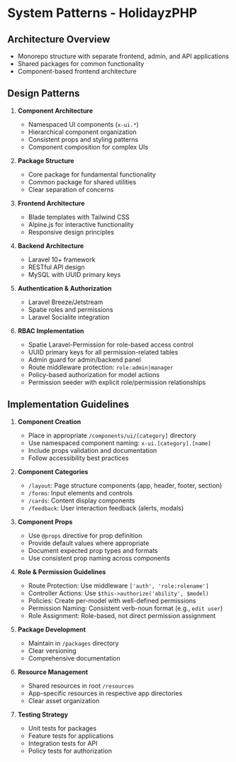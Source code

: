 # System Patterns - HolidayzPHP

## Architecture Overview
- Monorepo structure with separate frontend, admin, and API applications
- Shared packages for common functionality
- Component-based frontend architecture

## Design Patterns
1. **Component Architecture**
   - Namespaced UI components (`x-ui.*`)
   - Hierarchical component organization
   - Consistent props and styling patterns
   - Component composition for complex UIs

2. **Package Structure**
   - Core package for fundamental functionality
   - Common package for shared utilities
   - Clear separation of concerns

3. **Frontend Architecture**
   - Blade templates with Tailwind CSS
   - Alpine.js for interactive functionality
   - Responsive design principles

4. **Backend Architecture**
   - Laravel 10+ framework
   - RESTful API design
   - MySQL with UUID primary keys

5. **Authentication & Authorization**
   - Laravel Breeze/Jetstream
   - Spatie roles and permissions
   - Laravel Socialite integration

6. **RBAC Implementation**
   - Spatie Laravel-Permission for role-based access control
   - UUID primary keys for all permission-related tables
   - Admin guard for admin/backend panel
   - Route middleware protection: `role:admin|manager`
   - Policy-based authorization for model actions
   - Permission seeder with explicit role/permission relationships

## Implementation Guidelines
1. **Component Creation**
   - Place in appropriate `/components/ui/[category]` directory
   - Use namespaced component naming: `x-ui.[category].[name]`
   - Include props validation and documentation
   - Follow accessibility best practices

2. **Component Categories**
   - `/layout`: Page structure components (app, header, footer, section)
   - `/forms`: Input elements and controls
   - `/cards`: Content display components
   - `/feedback`: User interaction feedback (alerts, modals)

3. **Component Props**
   - Use `@props` directive for prop definition
   - Provide default values where appropriate
   - Document expected prop types and formats
   - Use consistent prop naming across components

4. **Role & Permission Guidelines**
   - Route Protection: Use middleware `['auth', 'role:rolename']`
   - Controller Actions: Use `$this->authorize('ability', $model)`
   - Policies: Create per-model with well-defined permissions
   - Permission Naming: Consistent verb-noun format (e.g., `edit user`)
   - Role Assignment: Role-based, not direct permission assignment

5. **Package Development**
   - Maintain in `/packages` directory
   - Clear versioning
   - Comprehensive documentation

6. **Resource Management**
   - Shared resources in root `/resources`
   - App-specific resources in respective app directories
   - Clear asset organization

7. **Testing Strategy**
   - Unit tests for packages
   - Feature tests for applications
   - Integration tests for API
   - Policy tests for authorization